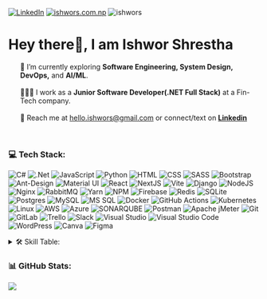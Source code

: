 [![LinkedIn](https://img.shields.io/badge/LinkedIn-%230077B5.svg?logo=linkedin&logoColor=white)](https://linkedin.com/in/ishwors)
[![ishwors.com.np](https://img.shields.io/badge/Visit_Website-blue)](https://www.ishwors.com.np)
<span align="right"><img src="https://komarev.com/ghpvc/?username=ishwors&label=Profile%20views&color=0e75b6&style=flat" alt="ishwors"/></span>   
<!---
[![Pluralsight](https://img.shields.io/badge/Pluralsight-yellow?style=flat&logo=pluralsight&logoColor=%23FFFFFF&color=%23F15B2A)]()
[![Medium](https://img.shields.io/badge/Medium_Blogs-yellow?style=flat&logo=medium&logoColor=%23FFFFFF&color=%23FFC017)]()
[![StackOverflow](https://img.shields.io/badge/StackOverflow-yellow?style=flat&logo=stackoverflow&logoColor=%23FFFFFF&color=F58025)]()
[![Leetcode](https://img.shields.io/badge/LeetCode-yellow?style=flat&logo=leetcode&logoColor=%23FFFFFF&color=%23FFA116)]()
[![freeCodeCamp](https://img.shields.io/badge/freeCodeCamp-blue?style=flat&logo=freecodecamp&logoColor=%23FFFFFF&color=%230A0A23)]()
--->



<div>
  <h1> 
    Hey there👋, I am Ishwor Shrestha
  </h1>
  <p>
    <ul style="list-style: none;">
      <li>
        🌱 I’m currently exploring <b>Software Engineering, System Design, DevOps,</b> and <b>AI/ML</b>.
      </li><br>
      <li>
        👨🏻‍💻 I work as a <b>Junior Software Developer(.NET Full Stack)</b> at a Fin-Tech company.
      </li><br>     
<!--       <li>
        ⚒️ On the side, I’m building a basic procurement software using <b>ASP.NET Core</b>, <b>.NET Identity</b>, and <b>ReactJS</b>. I’m also planning to implement <b>LLMs</b> in this project following industry standards. I’m always open to collaboration! 👁️🤝.
      </li><br>
      <li>
        🚀 I’m on a mission to knock on the door of YC. (Want to help? 🙏👇)
      </li><br> -->
      <li>
        📧 Reach me at <a href="mailto:hello.ishwors@gmail.com">hello.ishwors@gmail.com</a> or connect/text on <a href="https://linkedin.com/in/ishwors"><b>Linkedin</b></a>
      </li>
    </ul>
  </p>
</div>
<br/>


### 💻 Tech Stack:

![C#](https://img.shields.io/badge/c%23-%23239120.svg?style=for-the-badge&logo=csharp&logoColor=white) 
![.Net](https://img.shields.io/badge/.NET-5C2D91?style=for-the-badge&logo=.net&logoColor=white) 
![JavaScript](https://img.shields.io/badge/JavaScript-white?style=for-the-badge&logo=javascript&logoColor=%23FFFFFF&color=%23F7DF1E)
![Python](https://img.shields.io/badge/Python-white?style=for-the-badge&logo=python&logoColor=%23FFFFFF&color=%233776AB) 
![HTML](https://img.shields.io/badge/HTML-white?style=for-the-badge&logo=html5&logoColor=%23FFFFFF&color=%23E34F26)
![CSS](https://img.shields.io/badge/CSS-blue?style=for-the-badge&logo=css3)
![SASS](https://img.shields.io/badge/SASS-hotpink.svg?style=for-the-badge&logo=SASS&logoColor=white) 
![Bootstrap](https://img.shields.io/badge/Bootstrap-white?style=for-the-badge&logo=bootstrap&logoColor=%23FFFFFF&color=%237952B3)
![Ant-Design](https://img.shields.io/badge/-AntDesign-%230170FE?style=for-the-badge&logo=ant-design&logoColor=white) 
![Material UI](https://img.shields.io/badge/Material%20UI-white?style=for-the-badge&logo=mui&logoColor=%23FFFFFF&color=%23007FFF) 
![React](https://img.shields.io/badge/react-%2320232a.svg?style=for-the-badge&logo=react&logoColor=%2361DAFB) 
![NextJS](https://img.shields.io/badge/Next-black?style=for-the-badge&logo=next.js&logoColor=white) 
![Vite](https://img.shields.io/badge/vite-%23646CFF.svg?style=for-the-badge&logo=vite&logoColor=white) 
![Django](https://img.shields.io/badge/django-%23092E20.svg?style=for-the-badge&logo=django&logoColor=white) 
![NodeJS](https://img.shields.io/badge/node.js-6DA55F?style=for-the-badge&logo=node.js&logoColor=white) 
![Nginx](https://img.shields.io/badge/nginx-%23009639.svg?style=for-the-badge&logo=nginx&logoColor=white) 
![RabbitMQ](https://img.shields.io/badge/rabbitmq-FF6600?style=for-the-badge&logo=rabbitmq&logoColor=white) 
![Yarn](https://img.shields.io/badge/yarn-%232C8EBB.svg?style=for-the-badge&logo=yarn&logoColor=white) 
![NPM](https://img.shields.io/badge/NPM-%23CB3837.svg?style=for-the-badge&logo=npm&logoColor=white) 
![Firebase](https://img.shields.io/badge/Firebase-039BE5?style=for-the-badge&logo=Firebase&logoColor=white) 
![Redis](https://img.shields.io/badge/redis-%23DD0031.svg?style=for-the-badge&logo=redis&logoColor=white) 
![SQLite](https://img.shields.io/badge/sqlite-%2307405e.svg?style=for-the-badge&logo=sqlite&logoColor=white) 
![Postgres](https://img.shields.io/badge/postgres-%23316192.svg?style=for-the-badge&logo=postgresql&logoColor=white) 
![MySQL](https://img.shields.io/badge/mysql-%2300000f.svg?style=for-the-badge&logo=mysql&logoColor=white) 
![MS SQL](https://img.shields.io/badge/MS_SQL-yellow?style=for-the-badge&logo=microsoftsqlserver&color=%23CC2927) 
![Docker](https://img.shields.io/badge/docker-%230db7ed.svg?style=for-the-badge&logo=docker&logoColor=white) 
![GitHub Actions](https://img.shields.io/badge/GitHub%20Actions-purple?style=for-the-badge&logo=githubactions&logoColor=%23FFFFFF)
![Kubernetes](https://img.shields.io/badge/kubernetes-%23326ce5.svg?style=for-the-badge&logo=kubernetes&logoColor=white) 
![Linux](https://img.shields.io/badge/Linux-white?style=for-the-badge&logo=linux&logoColor=%23FFFFFF&color=%23FCC624)
![AWS](https://img.shields.io/badge/AWS-%23FF9900.svg?style=for-the-badge&logo=amazon-aws&logoColor=white) 
![Azure](https://img.shields.io/badge/azure-%230072C6.svg?style=for-the-badge&logo=microsoftazure&logoColor=white) 
![SONARQUBE](https://img.shields.io/badge/sonarqube-4E9BCD.svg?style=for-the-badge&logo=sonarqube&logoColor=white&color=%234E9BCD) 
![Postman](https://img.shields.io/badge/Postman-FF6C37?style=for-the-badge&logo=postman&logoColor=white) 
![Apache jMeter](https://img.shields.io/badge/jMeter-red?style=for-the-badge&logo=apachejmeter&color=%23D22128)
![Git](https://img.shields.io/badge/Git-white?style=for-the-badge&logo=git&logoColor=%23FFFFFF&color=%23F05032)
![GitLab](https://img.shields.io/badge/GitLab-white?style=for-the-badge&logo=gitlab&logoColor=%23FFFFFF&color=%23FC6D26)
![Trello](https://img.shields.io/badge/Trello-%23026AA7.svg?style=for-the-badge&logo=Trello&logoColor=white) 
![Slack](https://img.shields.io/badge/Slack-purple?style=for-the-badge&logo=slack&color=%234A154B)
![Visual Studio](https://img.shields.io/badge/Visual_Studio-white?style=for-the-badge&logo=visualstudio&logoColor=%23FFFFFF&color=%235C2D91)
![Visual Studio Code](https://img.shields.io/badge/Visual_Studio_Code-white?style=for-the-badge&logo=visualstudiocode&logoColor=%23FFFFFF&color=%23007ACC) 
![WordPress](https://img.shields.io/badge/WordPress-%23117AC9.svg?style=for-the-badge&logo=WordPress&logoColor=white) 
![Canva](https://img.shields.io/badge/Canva-%2300C4CC.svg?style=for-the-badge&logo=Canva&logoColor=white) 
![Figma](https://img.shields.io/badge/figma-%23F24E1E.svg?style=for-the-badge&logo=figma&logoColor=white) 


<details>
<summary>
<span> 🛠️ Skill Table: </span>  
</summary>

| Types                       | Skills                                       |
| :---------------------------|:---------------------------------------------|
| **Programming Languages**   | C#, JavaScript, Python, Java, HTML, CSS, SQL |
| **Frameworks/Libraries**    | .NET Core, React (NextJS, Vite), Bootstrap, AntDesign, MaterialUI |
| **Development Tools**       | Git, GitLab, GitHub, Trello, Visual Studio, VS Code |
| **Database Tools**          | MS SQL, MySQL, PostreSQL, Redis, SSMS, pgAdmin |
| **Deployment Technologies** | Docker, GitHub Actions, Kubernetes, AWS, Azure, Linux, NGINX |
| **Testing & Analysis**      | xUnit, Apache jMeter, Postman, SonarQube |
| **Others**                  | Figma, Canva, WordPress |

</details>

### 📊 GitHub Stats:

![](https://github-readme-streak-stats.herokuapp.com/?user=ishwors&theme=dark&hide_border=false)
<!--![](https://github-readme-stats.vercel.app/api/top-langs/?username=ishwors&theme=dark&hide_border=false&include_all_commits=true&count_private=true&layout=compact)>


